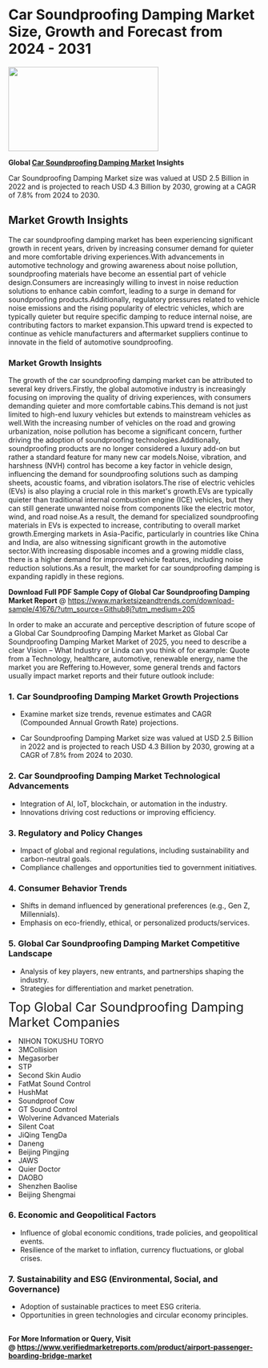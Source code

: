 <H1>Car Soundproofing Damping Market Size, Growth and Forecast from 2024 - 2031</H1><img class="aligncenter size-medium wp-image-584254" src="https://thirdeyenews.in/wp-content/uploads/2024/09/Global-Market-Research-300x168.jpeg" alt="" width="300" height="168" /><p><strong>Global&nbsp;<a href="https://www.marketsizeandtrends.com/download-sample/41676/?utm_source=Github8j?utm_medium=205">Car Soundproofing Damping Market</a> Insights</strong></p><p>Car Soundproofing Damping Market size was valued at USD 2.5 Billion in 2022 and is projected to reach USD 4.3 Billion by 2030, growing at a CAGR of 7.8% from 2024 to 2030.</p><p><h2>Market Growth Insights</h2> The car soundproofing damping market has been experiencing significant growth in recent years, driven by increasing consumer demand for quieter and more comfortable driving experiences.With advancements in automotive technology and growing awareness about noise pollution, soundproofing materials have become an essential part of vehicle design.Consumers are increasingly willing to invest in noise reduction solutions to enhance cabin comfort, leading to a surge in demand for soundproofing products.Additionally, regulatory pressures related to vehicle noise emissions and the rising popularity of electric vehicles, which are typically quieter but require specific damping to reduce internal noise, are contributing factors to market expansion.This upward trend is expected to continue as vehicle manufacturers and aftermarket suppliers continue to innovate in the field of automotive soundproofing.<h3>Market Growth Insights</h3> The growth of the car soundproofing damping market can be attributed to several key drivers.Firstly, the global automotive industry is increasingly focusing on improving the quality of driving experiences, with consumers demanding quieter and more comfortable cabins.This demand is not just limited to high-end luxury vehicles but extends to mainstream vehicles as well.With the increasing number of vehicles on the road and growing urbanization, noise pollution has become a significant concern, further driving the adoption of soundproofing technologies.Additionally, soundproofing products are no longer considered a luxury add-on but rather a standard feature for many new car models.Noise, vibration, and harshness (NVH) control has become a key factor in vehicle design, influencing the demand for soundproofing solutions such as damping sheets, acoustic foams, and vibration isolators.The rise of electric vehicles (EVs) is also playing a crucial role in this market's growth.EVs are typically quieter than traditional internal combustion engine (ICE) vehicles, but they can still generate unwanted noise from components like the electric motor, wind, and road noise.As a result, the demand for specialized soundproofing materials in EVs is expected to increase, contributing to overall market growth.Emerging markets in Asia-Pacific, particularly in countries like China and India, are also witnessing significant growth in the automotive sector.With increasing disposable incomes and a growing middle class, there is a higher demand for improved vehicle features, including noise reduction solutions.As a result, the market for car soundproofing damping is expanding rapidly in these regions.<p><span class=""><strong>Download Full PDF Sample Copy of Global Car Soundproofing Damping Market Report</strong> @ <a href="https://www.marketsizeandtrends.com/download-sample/41676/?utm_source=Github8j?utm_medium=205" target="_blank">https://www.marketsizeandtrends.com/download-sample/41676/?utm_source=Github8j?utm_medium=205</a></span></p><p>In order to make an accurate and perceptive description of future scope of a Global&nbsp;Car Soundproofing Damping Market Market as Global&nbsp;Car Soundproofing Damping Market Market of 2025, you need to describe a clear Vision &ndash; What Industry or Linda can you think of for example: Quote from a Technology, healthcare, automotive, renewable energy, name the market you are Reffering to.However, some general trends and factors usually impact market reports and their future outlook include:</p><h3>1.&nbsp;<strong>Car Soundproofing Damping Market Growth Projections</strong></h3><ul><li>Examine market size trends, revenue estimates and CAGR (Compounded Annual Growth Rate) projections.</li><li><p>Car Soundproofing Damping Market size was valued at USD 2.5 Billion in 2022 and is projected to reach USD 4.3 Billion by 2030, growing at a CAGR of 7.8% from 2024 to 2030.</p></li></ul><h3>2.&nbsp;<strong>Car Soundproofing Damping Market Technological Advancements</strong></h3><ul><li>Integration of AI, IoT, blockchain, or automation in the industry.</li><li>Innovations driving cost reductions or improving efficiency.</li></ul><h3>3.&nbsp;<strong>Regulatory and Policy Changes</strong></h3><ul><li>Impact of global and regional regulations, including sustainability and carbon-neutral goals.</li><li>Compliance challenges and opportunities tied to government initiatives.</li></ul><h3>4.&nbsp;<strong>Consumer Behavior Trends</strong></h3><ul><li>Shifts in demand influenced by generational preferences (e.g., Gen Z, Millennials).</li><li>Emphasis on eco-friendly, ethical, or personalized products/services.</li></ul><h3>5.&nbsp;<strong>Global Car Soundproofing Damping Market Competitive Landscape</strong></h3><ul><li>Analysis of key players, new entrants, and partnerships shaping the industry.</li><li>Strategies for differentiation and market penetration.</li></ul><p data-pm-slice="1 1 []"><span style="color: inherit; font-family: inherit; font-size: 25px;">Top Global Car Soundproofing Damping Market Companies</span></p><div class="" data-test-id=""><p><li>NIHON TOKUSHU TORYO</li><li> 3MCollision</li><li> Megasorber</li><li> STP</li><li> Second Skin Audio</li><li> FatMat Sound Control</li><li> HushMat</li><li> Soundproof Cow</li><li> GT Sound Control</li><li> Wolverine Advanced Materials</li><li> Silent Coat</li><li> JiQing TengDa</li><li> Daneng</li><li> Beijing Pingjing</li><li> JAWS</li><li> Quier Doctor</li><li> DAOBO</li><li> Shenzhen Baolise</li><li> Beijing Shengmai</li></p></div><h3>6.&nbsp;<strong>Economic and Geopolitical Factors</strong></h3><ul><li>Influence of global economic conditions, trade policies, and geopolitical events.</li><li>Resilience of the market to inflation, currency fluctuations, or global crises.</li></ul><h3>7.&nbsp;<strong>Sustainability and ESG (Environmental, Social, and Governance)</strong></h3><ul><li>Adoption of sustainable practices to meet ESG criteria.</li><li>Opportunities in green technologies and circular economy principles.</li></ul><h2><strong style="font-size: 14px;">For More Information or Query, Visit @&nbsp;</strong><a style="background-color: #ffffff; font-size: 14px;" href="https://www.marketsizeandtrends.com/report/car-soundproofing-damping-market/" target="_blank">https://www.verifiedmarketreports.com/product/airport-passenger-boarding-bridge-market</a></h2>